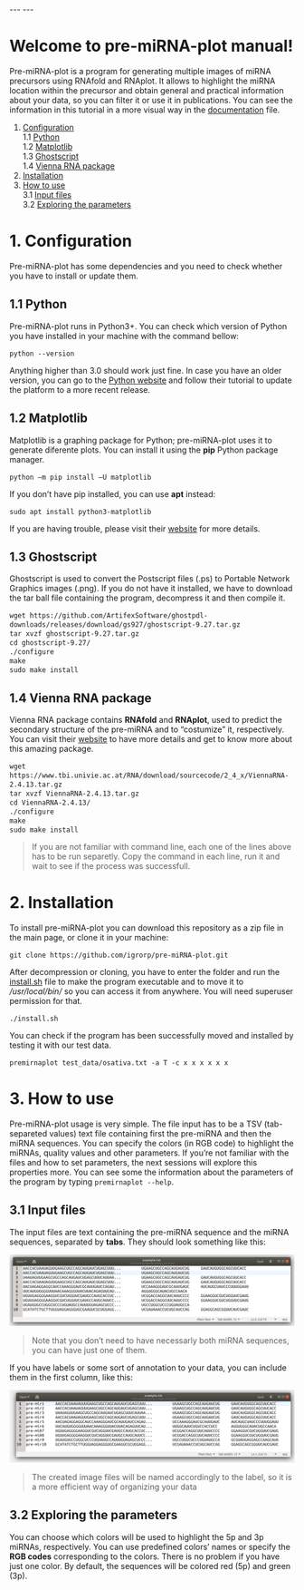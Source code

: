\-\-\- \-\-\-

# Welcome to pre-miRNA-plot manual!

Pre-miRNA-plot is a program for generating multiple images of miRNA precursors using RNAfold and RNAplot. It allows to highlight the miRNA location within the precursor and obtain general and practical information about your data, so you can filter it or use it in publications. You can see the information in this tutorial in a more visual way in the [documentation](https://github.com/igrorp/pre-miRNA-plot/blob/master/documentation.pdf) file.

1.  [Configuration](#1-configuration)  
    1.1 [Python](#11-python)  
    1.2 [Matplotlib](#12-matplotlib)  
    1.3 [Ghostscript](#13-ghostscript)  
    1.4 [Vienna RNA package](#14-vienna-rna-package)
2.  [Installation](#2-installation)
3.  [How to use](#3-how-to-use)  
    3.1 [Input files](#31-input-files)  
    3.2 [Exploring the parameters](#32-exploring-the-parameters)

# 1\. Configuration

Pre-miRNA-plot has some dependencies and you need to check whether you have to install or update them.

## 1.1 Python

Pre-miRNA-plot runs in Python3+. You can check which version of Python you have installed in your machine with the command bellow:

```
python --version

```

Anything higher than 3.0 should work just fine. In case you have an older version, you can go to the [Python website](https://www.python.org/downloads/) and follow their tutorial to update the platform to a more recent release.

## 1.2 Matplotlib

Matplotlib is a graphing package for Python; pre-miRNA-plot uses it to generate diferente plots. You can install it using the **pip** Python package manager.

```
python –m pip install –U matplotlib

```

If you don’t have pip installed, you can use **apt** instead:

```
sudo apt install python3-matplotlib

```

If you are having trouble, please visit their [website](https://matplotlib.org/3.1.1/users/installing.html) for more details.

## 1.3 Ghostscript

Ghostscript is used to convert the Postscript files (.ps) to Portable Network Graphics images (.png). If you do not have it installed, we have to download the tar ball file containing the program, decompress it and then compile it.

```
wget https://github.com/ArtifexSoftware/ghostpdl-downloads/releases/download/gs927/ghostscript-9.27.tar.gz
tar xvzf ghostscript-9.27.tar.gz
cd ghostscript-9.27/
./configure
make
sudo make install

```

## 1.4 Vienna RNA package

Vienna RNA package contains **RNAfold** and **RNAplot**, used to predict the secondary structure of the pre-miRNA and to “costumize” it, respectively. You can visit their [website](https://www.tbi.univie.ac.at/RNA/documentation.html) to have more details and get to know more about this amazing package.

```
wget https://www.tbi.univie.ac.at/RNA/download/sourcecode/2_4_x/ViennaRNA-2.4.13.tar.gz
tar xvzf ViennaRNA-2.4.13.tar.gz
cd ViennaRNA-2.4.13/
./configure
make
sudo make install

```

> If you are not familiar with command line, each one of the lines above has to be run separetly. Copy the command in each line, run it and wait to see if the process was successfull.

# 2\. Installation

To install pre-miRNA-plot you can download this repository as a zip file in the main page, or clone it in your machine:

```
git clone https://github.com/igrorp/pre-miRNA-plot.git

```

After decompression or cloning, you have to enter the folder and run the [install.sh](http://install.sh) file to make the program executable and to move it to _/usr/local/bin/_ so you can access it from anywhere. You will need superuser permission for that.

```
./install.sh

```

You can check if the program has been successfully moved and installed by testing it with our test data.

```
premirnaplot test_data/osativa.txt -a T -c x x x x x x

```

# 3\. How to use

Pre-miRNA-plot usage is very simple. The file input has to be a TSV (tab-separeted values) text file containing first the pre-miRNA and then the miRNA sequences. You can specify the colors (in RGB code) to highlight the miRNAs, quality values and other parameters. If you’re not familiar with the files and how to set parameters, the next sessions will explore this properties more. You can see some the information about the parameters of the program by typing `premirnaplot --help`.

## 3.1 Input files

The input files are text containing the pre-miRNA sequence and the miRNA sequences, separated by **tabs**. They should look something like this:

![Example 1](https://github.com/igrorp/pre-miRNA-plot/blob/master/ex1.png)

> Note that you don’t need to have necessarly both miRNA sequences, you can have just one of them.

If you have labels or some sort of annotation to your data, you can include them in the first column, like this:

![Example 2](https://github.com/igrorp/pre-miRNA-plot/blob/master/ex2.png)

> The created image files will be named accordingly to the label, so it is a more efficient way of organizing your data

## 3.2 Exploring the parameters

You can choose which colors will be used to highlight the 5p and 3p miRNAs, respectively. You can use predefined colors’ names or specify the **RGB codes** corresponding to the colors. There is no problem if you have just one color. By default, the sequences will
be colored red (5p) and green (3p).
<!--stackedit_data:
eyJoaXN0b3J5IjpbMjAxNzQ2NjY4NV19
-->